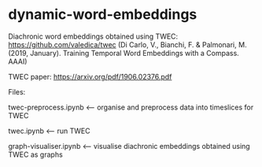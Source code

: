 # dynamic-word-embeddings

Diachronic word embeddings obtained using TWEC: https://github.com/valedica/twec (Di Carlo, V., Bianchi, F. & Palmonari, M. (2019, January). Training Temporal Word Embeddings with a Compass. AAAI)

TWEC paper: https://arxiv.org/pdf/1906.02376.pdf

Files:

twec-preprocess.ipynb <-- organise and preprocess data into timeslices for TWEC

twec.ipynb <-- run TWEC

graph-visualiser.ipynb <-- visualise diachronic embeddings obtained using TWEC as graphs
